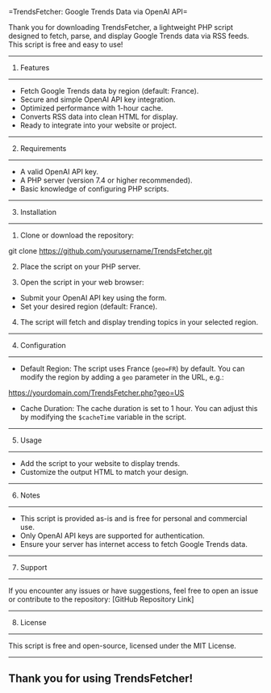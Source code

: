 =TrendsFetcher: Google Trends Data via OpenAI API=

Thank you for downloading TrendsFetcher, a lightweight PHP script designed to fetch, parse, and display Google Trends data via RSS feeds. This script is free and easy to use!

------------------------------------
1. Features
------------------------------------
- Fetch Google Trends data by region (default: France).
- Secure and simple OpenAI API key integration.
- Optimized performance with 1-hour cache.
- Converts RSS data into clean HTML for display.
- Ready to integrate into your website or project.

------------------------------------
2. Requirements
------------------------------------
- A valid OpenAI API key.
- A PHP server (version 7.4 or higher recommended).
- Basic knowledge of configuring PHP scripts.

------------------------------------
3. Installation
------------------------------------
1. Clone or download the repository:

git clone https://github.com/yourusername/TrendsFetcher.git


2. Place the script on your PHP server.

3. Open the script in your web browser:
- Submit your OpenAI API key using the form.
- Set your desired region (default: France).

4. The script will fetch and display trending topics in your selected region.

------------------------------------
4. Configuration
------------------------------------
- Default Region:
The script uses France (`geo=FR`) by default. You can modify the region by adding a `geo` parameter in the URL, e.g.:


https://yourdomain.com/TrendsFetcher.php?geo=US



- Cache Duration:
The cache duration is set to 1 hour. You can adjust this by modifying the `$cacheTime` variable in the script.

------------------------------------
5. Usage
------------------------------------
- Add the script to your website to display trends.
- Customize the output HTML to match your design.

------------------------------------
6. Notes
------------------------------------
- This script is provided as-is and is free for personal and commercial use.
- Only OpenAI API keys are supported for authentication.
- Ensure your server has internet access to fetch Google Trends data.

------------------------------------
7. Support
------------------------------------
If you encounter any issues or have suggestions, feel free to open an issue or contribute to the repository:
[GitHub Repository Link]

------------------------------------
8. License
------------------------------------
This script is free and open-source, licensed under the MIT License.

------------------------------------
Thank you for using TrendsFetcher!
------------------------------------

